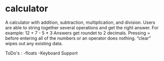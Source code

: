# calculator
A calculator with addition, subtraction, multiplication, and division. 
Users are able to string together several operations and get the right answer. For example: 12 + 7 - 5 * 3 
Answers get roundet to 2 decimals.
Pressing = before entering all of the numbers or an operator does nothing.
“clear” wipes out any existing data.

ToDo's : -floats
         -Keyboard Support
